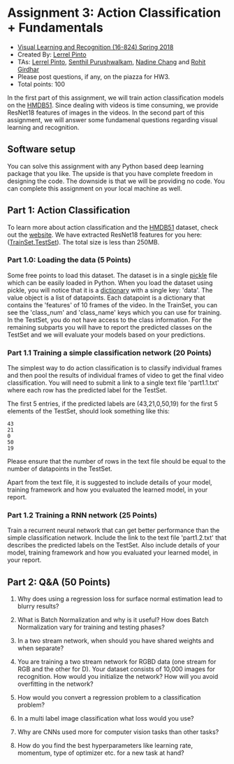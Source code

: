# Assignment 3: Action Classification + Fundamentals

- [Visual Learning and Recognition (16-824) Spring 2018](https://sites.google.com/andrew.cmu.edu/16824-spring2018/home)
- Created By: [Lerrel Pinto](http://www.cs.cmu.edu/~lerrelp)
- TAs: [Lerrel Pinto](http://www.cs.cmu.edu/~lerrelp/), [Senthil Purushwalkam](http://www.cs.cmu.edu/~spurushw/), [Nadine Chang](https://www.ri.cmu.edu/ri-people/nai-chen-chang/) and [Rohit Girdhar](http://rohitgirdhar.github.io)
- Please post questions, if any, on the piazza for HW3.
- Total points: 100

In the first part of this assignment, we will train action classification models on the [HMDB51](http://serre-lab.clps.brown.edu/resource/hmdb-a-large-human-motion-database/). Since dealing with videos is time consuming, we provide ResNet18 features of images in the videos. In the second part of this assignment, we will answer some fundamenal questions regarding visual learning and recognition.

## Software setup

You can solve this assignment with any Python based deep learning package that you like. The upside is that you have complete freedom in designing the code. The downside is that we will be providing no code. You can complete this assignment on your local machine as well.

## Part 1: Action Classification

To learn more about action classification and the [HMDB51](http://serre-lab.clps.brown.edu/resource/hmdb-a-large-human-motion-database/#introduction) dataset, check out the [website](http://serre-lab.clps.brown.edu/resource/hmdb-a-large-human-motion-database/). We have extracted ResNet18 features for you here: ([TrainSet](https://www.dropbox.com/s/y23pdfngf7uu4xn/annotated_train_set.p?dl=0),[TestSet](https://www.dropbox.com/s/2zc1vystx0161cr/randomized_annotated_test_set_no_name_no_num.p?dl=0)). The total size is less than 250MB.

### Part 1.0: Loading the data (5 Points)

Some free points to load this dataset. The dataset is in a single [pickle](https://wiki.python.org/moin/UsingPickle) file which can be easily loaded in Python. When you load the dataset using pickle, you will notice that it is a [dictionary](https://www.python-course.eu/dictionaries.php) with a single key: 'data'. The value object is a list of datapoints. Each datapoint is a dictionary that contains the 'features' of 10 frames of the video. In the TrainSet, you can see the 'class\_num' and 'class\_name' keys which you can use for training. In the TestSet, you do not have access to the class information. For the remaining subparts you will have to report the predicted classes on the TestSet and we will evaluate your models based on your predictions.

### Part 1.1 Training a simple classification network (20 Points)

The simplest way to do action classification is to classify individual frames and then pool the results of individual frames of video to get the final video classification. You will need to submit a link to a single text file 'part1.1.txt' where each row has the predicted label for the TestSet.

The first 5 entries, if the predicted labels are (43,21,0,50,19) for the first 5 elements of the TestSet, should look something like this:
```
43
21
0
50
19
```
Please ensure that the number of rows in the text file should be equal to the number of datapoints in the TestSet. 

Apart from the text file, it is suggested to include details of your model, training framework and how you evaluated the learned model, in your report.

### Part 1.2 Training a RNN network (25 Points)

Train a recurrent neural network that can get better performance than the simple classification network. Include the link to the text file 'part1.2.txt' that describes the predicted labels on the TestSet. Also include details of your model, training framework and how you evaluated your learned model, in your report.

## Part 2: Q&A (50 Points)

1. Why does using a regression loss for surface normal estimation lead to blurry results?

2. What is Batch Normalization and why is it useful? How does Batch Normalization vary for training and testing phases?

3. In a two stream network, when should you have shared weights and when separate?

4. You are training a two stream network for RGBD data (one stream for RGB and the other for D). Your dataset consists of 10,000 images for recognition. How would you initialize the network? How will you avoid overfitting in the network?

5. How would you convert a regression problem to a classification problem?

6. In a multi label image classification what loss would you use?

7. Why are CNNs used more for computer vision tasks than other tasks?

8. How do you find the best hyperparameters like learning rate, momentum, type of optimizer etc. for a new task at hand?

